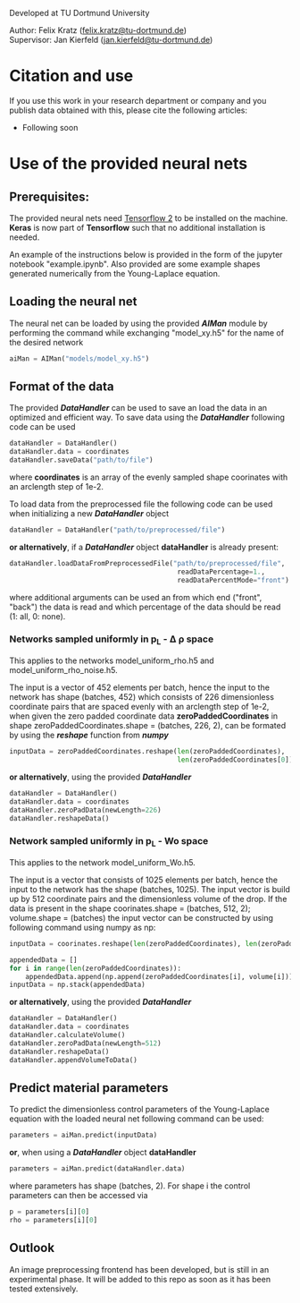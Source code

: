 Developed at TU Dortmund University

Author: Felix Kratz (felix.kratz@tu-dortmund.de)<br/>
Supervisor: Jan Kierfeld (jan.kierfeld@tu-dortmund.de)

# Citation and use
If you use this work in your research department or company and
you publish data obtained with this, please cite the following
articles:

* Following soon



# Use of the provided neural nets

## Prerequisites:
The provided neural nets need [Tensorflow 2](https://www.tensorflow.org/install "Tensorflow Install Instructions")
to be installed on the machine. **Keras** is now part of **Tensorflow** such that
no additional installation is needed.

An example of the instructions below is provided in the form of
the jupyter notebook "example.ipynb". Also provided are some
example shapes generated numerically from the Young-Laplace
equation.

## Loading the neural net
The neural net can be loaded by using the provided ***AIMan*** module by
performing the command while exchanging "model_xy.h5" for the
name of the desired network

```python
aiMan = AIMan("models/model_xy.h5")
```
## Format of the data
The provided ***DataHandler*** can be used to save an load the data in an
optimized and efficient way. To save data using the ***DataHandler***
following code can be used
```python
dataHandler = DataHandler()
dataHandler.data = coordinates
dataHandler.saveData("path/to/file")
```
where **coordinates** is an array of the evenly sampled shape coorinates
with an arclength step of 1e-2.

To load data from the preprocessed file the following code can be used when
initializing a new ***DataHandler*** object
```python
dataHandler = DataHandler("path/to/preprocessed/file")
```
**or alternatively**, if a ***DataHandler*** object **dataHandler** is already
present:
```python
dataHandler.loadDataFromPreprocessedFile("path/to/preprocessed/file",
                                          readDataPercentage=1.,
                                          readDataPercentMode="front")
```
where additional arguments can be used an from which end ("front", "back") the
data is read and which percentage of the data should be read (1: all, 0: none).

### Networks sampled uniformly in  p<sub>L</sub> - &Delta; &rho; space
This applies to the networks model_uniform_rho.h5 and model_uniform_rho_noise.h5.

The input is a vector of 452 elements per batch, hence the input to the
network has shape (batches, 452) which consists of 226 dimensionless
coordinate pairs that are spaced evenly with an arclength step of 1e-2, when
given the zero padded coordinate data **zeroPaddedCoordinates** in shape zeroPaddedCoordinates.shape = (batches, 226, 2), can be formated by using
the ***reshape*** function from ***numpy***
```python
inputData = zeroPaddedCoordinates.reshape(len(zeroPaddedCoordinates),
                                          len(zeroPaddedCoordinates[0]) * len(zeroPaddedCoordinates[0][0]))
```

**or alternatively**, using the provided ***DataHandler***
```python
dataHandler = DataHandler()
dataHandler.data = coordinates
dataHandler.zeroPadData(newLength=226)
dataHandler.reshapeData()
```

### Network sampled uniformly in  p<sub>L</sub> - Wo space
This applies to the network model_uniform_Wo.h5.

The input is a vector that consists of 1025 elements per batch,
hence the input to the network has the shape (batches, 1025).
The input vector is build up by 512 coordinate pairs and the
dimensionless volume of the drop.
If the data is present in the shape
coorinates.shape = (batches, 512, 2); volume.shape = (batches)
the input vector can be constructed by using following command
using numpy as np:
```python
inputData = coorinates.reshape(len(zeroPaddedCoordinates), len(zeroPaddedCoordinates[0]) * len(zeroPaddedCoordinates[0][0]))

appendedData = []
for i in range(len(zeroPaddedCoordinates)):
    appendedData.append(np.append(zeroPaddedCoordinates[i], volume[i]))
inputData = np.stack(appendedData)
```

**or alternatively**, using the provided ***DataHandler***
```python
dataHandler = DataHandler()
dataHandler.data = coordinates
dataHandler.calculateVolume()
dataHandler.zeroPadData(newLength=512)
dataHandler.reshapeData()
dataHandler.appendVolumeToData()
```

## Predict material parameters
To predict the dimensionless control parameters of the Young-Laplace equation
with the loaded neural net following command can be used:

```python
parameters = aiMan.predict(inputData)
```

**or**, when using a ***DataHandler*** object **dataHandler**

```python
parameters = aiMan.predict(dataHandler.data)
```

where parameters has shape (batches, 2). For shape i the control parameters
can then be accessed via

```python
p = parameters[i][0]
rho = parameters[i][0]
```

## Outlook
An image preprocessing frontend has been developed, but is still
in an experimental phase. It will be added to this repo as soon as it has been tested extensively.
